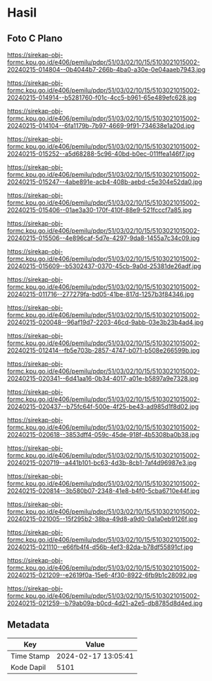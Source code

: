 # Hasil

## Foto C Plano

https://sirekap-obj-formc.kpu.go.id/e406/pemilu/pdpr/51/03/02/10/15/5103021015002-20240215-014804--0b4044b7-266b-4ba0-a30e-0e04aaeb7943.jpg

https://sirekap-obj-formc.kpu.go.id/e406/pemilu/pdpr/51/03/02/10/15/5103021015002-20240215-014914--b5281760-f01c-4cc5-b961-65e489efc628.jpg

https://sirekap-obj-formc.kpu.go.id/e406/pemilu/pdpr/51/03/02/10/15/5103021015002-20240215-014104--6fa1179b-7b97-4669-9f91-734638e1a20d.jpg

https://sirekap-obj-formc.kpu.go.id/e406/pemilu/pdpr/51/03/02/10/15/5103021015002-20240215-015252--a5d68288-5c96-40bd-b0ec-011ffea146f7.jpg

https://sirekap-obj-formc.kpu.go.id/e406/pemilu/pdpr/51/03/02/10/15/5103021015002-20240215-015247--4abe891e-acb4-408b-aebd-c5e304e52da0.jpg

https://sirekap-obj-formc.kpu.go.id/e406/pemilu/pdpr/51/03/02/10/15/5103021015002-20240215-015406--01ae3a30-170f-410f-88e9-521fcccf7a85.jpg

https://sirekap-obj-formc.kpu.go.id/e406/pemilu/pdpr/51/03/02/10/15/5103021015002-20240215-015506--4e896caf-5d7e-4297-9da8-1455a7c34c09.jpg

https://sirekap-obj-formc.kpu.go.id/e406/pemilu/pdpr/51/03/02/10/15/5103021015002-20240215-015609--b5302437-0370-45cb-9a0d-25381de26adf.jpg

https://sirekap-obj-formc.kpu.go.id/e406/pemilu/pdpr/51/03/02/10/15/5103021015002-20240215-011716--277279fa-bd05-41be-817d-1257b3f84346.jpg

https://sirekap-obj-formc.kpu.go.id/e406/pemilu/pdpr/51/03/02/10/15/5103021015002-20240215-020048--96af19d7-2203-46cd-9abb-03e3b23b4ad4.jpg

https://sirekap-obj-formc.kpu.go.id/e406/pemilu/pdpr/51/03/02/10/15/5103021015002-20240215-012414--fb5e703b-2857-4747-b071-b508e266599b.jpg

https://sirekap-obj-formc.kpu.go.id/e406/pemilu/pdpr/51/03/02/10/15/5103021015002-20240215-020341--6d41aa16-0b34-4017-a01e-b5897a9e7328.jpg

https://sirekap-obj-formc.kpu.go.id/e406/pemilu/pdpr/51/03/02/10/15/5103021015002-20240215-020437--b75fc64f-500e-4f25-be43-ad985d1f8d02.jpg

https://sirekap-obj-formc.kpu.go.id/e406/pemilu/pdpr/51/03/02/10/15/5103021015002-20240215-020618--3853dff4-059c-45de-918f-4b5308ba0b38.jpg

https://sirekap-obj-formc.kpu.go.id/e406/pemilu/pdpr/51/03/02/10/15/5103021015002-20240215-020719--a441b101-bc63-4d3b-8cb1-7af4d96987e3.jpg

https://sirekap-obj-formc.kpu.go.id/e406/pemilu/pdpr/51/03/02/10/15/5103021015002-20240215-020814--3b580b07-2348-41e8-b4f0-5cba6710e44f.jpg

https://sirekap-obj-formc.kpu.go.id/e406/pemilu/pdpr/51/03/02/10/15/5103021015002-20240215-021005--15f295b2-38ba-49d8-a9d0-0a1a0eb9126f.jpg

https://sirekap-obj-formc.kpu.go.id/e406/pemilu/pdpr/51/03/02/10/15/5103021015002-20240215-021110--e66fb4f4-d56b-4ef3-82da-b78df55891cf.jpg

https://sirekap-obj-formc.kpu.go.id/e406/pemilu/pdpr/51/03/02/10/15/5103021015002-20240215-021209--e2619f0a-15e6-4f30-8922-6fb9b1c28092.jpg

https://sirekap-obj-formc.kpu.go.id/e406/pemilu/pdpr/51/03/02/10/15/5103021015002-20240215-021259--b79ab09a-b0cd-4d21-a2e5-db8785d8d4ed.jpg


## Metadata

| Key        | Value               |
| ---------- | ------------------- |
| Time Stamp | 2024-02-17 13:05:41 |
| Kode Dapil | 5101                |



